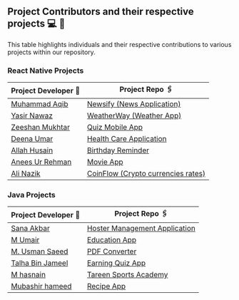 ## Project Contributors and their respective projects 💻 👦

This table highlights individuals and their respective contributions to various projects within our repository.

### React Native Projects

| Project Developer 🙎                                  | Project Repo 🖇️                                                     |
| ----------------------------------------------------- | ------------------------------------------------------------------- |
| [Muhammad Aqib](https://github.com/AqibMalik435)      | [Newsify (News Application)](./React%20Native/Newsify-Aqib/)        |
| [Yasir Nawaz](https://github.com/yasir2002/)          | [WeatherWay (Weather App)](https://github.com/yasir2002/WeatherWay) |
| [Zeeshan Mukhtar](https://github.com/ZeeshanMukhtar1) | [Quiz Mobile App](./React%20Native/Quiz-Mobile-App/)                |
| [Deena Umar](https://github.com/deenaumar)            | [Health Care Application](./React%20Native/Health%20care/)          |
| [Allah Husain](https://github.com/hussainmehsud)      | [Birthday Reminder](./React%20Native/Birthday-Reminder/)            |
| [Anees Ur Rehman](https://github.com/AneesKhanTareen) | [Movie App](./React%20Native/Movie-App-React-Native/)               |
| [Ali Nazik](https://github.com/alimotha)              | [CoinFlow (Crypto currencies rates)](./React%20Native/CoinFlow/)    |

### Java Projects

| Project Developer 🙎                                    | Project Repo 🖇️                                       |
| ------------------------------------------------------- | ----------------------------------------------------- |
| [Sana Akbar](https://github.com/Saniikhan)              | [Hoster Management Application](./Java/Hostel/)       |
| [M Umair](https://github.com/Umair786786)               | [ Education App](./Java/Education%20App/)             |
| [M. Usman Saeed](https://github.com/Usmanwp-expert)     | [PDF Converter](./Java/PDF%20Converter/)              |
| [Talha Bin Jameel](https://github.com/Usmanwp-expert)   | [Earning Quiz App](./Java/Earning%20quiz%20app/)      |
| [M hasnain](https://github.com/Hasnain3815)             | [Tareen Sports Academy](./Java/TareenSportsAcademy/#) |
| [Mubashir hameed](https://github.com/mubashirhameed123) | [ Recipe App](./Java/RecipeApp/)                      |
